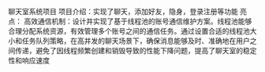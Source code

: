聊天室系统项目
项目介绍：实现了聊天，添加好友，隐身，登录注册等功能
亮点：
高效通信机制：设计并实现了基于线程池的账号通信维护方案。线程池能够合理分配系统资源，有效管理多个账号之间的通信任务。通过设置合适的线程池大小和任务队列策略，在高并发的聊天场景下，确保消息能够及时、准确地在用户之间传递，避免了因线程频繁创建和销毁导致的性能下降问题，提高了聊天室的稳定性和响应速度
